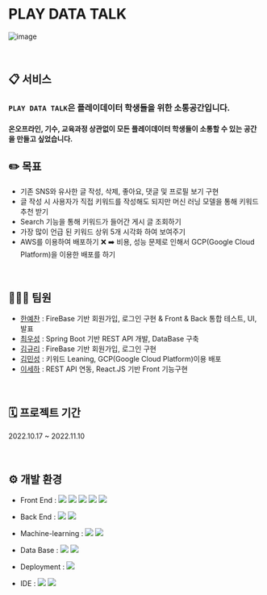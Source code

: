 # PLAY DATA TALK

![image](https://user-images.githubusercontent.com/105684835/202464798-920cd5af-d89e-4ed2-8d62-db1c49a14af7.png)

<br>

## 📋 서비스
### `PLAY DATA TALK`은 플레이데이터 학생들을 위한 소통공간입니다.
#### 온오프라인, 기수, 교육과정 상관없이 모든 플레이데이터 학생들이 소통할 수 있는 공간을 만들고 싶었습니다.

## ✏️ 목표

- 기존 SNS와 유사한 글 작성, 삭제, 좋아요, 댓글 및 프로필 보기 구현
- 글 작성 시 사용자가 직접 키워드를 작성해도 되지만 머신 러닝 모델을 통해 키워드 추천 받기
- Search 기능을 통해 키워드가 들어간 게시 글 조회하기
- 가장 많이 언급 된 키워드 상위 5개 시각화 하여 보여주기
- AWS를 이용하여 배포하기 ❌ ➡️  비용, 성능 문제로 인해서 GCP(Google Cloud Platform)을 이용한 배포를 하기

<br>

## 👨‍👧‍👧 팀원

- [한예찬](https://github.com/Hanecorin) : FireBase 기반 회원가입, 로그인 구현 & Front & Back 통합 테스트, UI, 발표
- [최우성](https://github.com/perfumemakes) : Spring Boot 기반 REST API 개발, DataBase 구축
- [김규리](https://github.com/jkl1212) : FireBase 기반 회원가입, 로그인 구현
- [김민성](https://github.com/mswork0616) : 키워드 Leaning, GCP(Google Cloud Platform)이용 배포
- [이세하](https://github.com/Mudeon47) : REST API 연동, React.JS 기반 Front 기능구현

<br>

## 🗓 프로젝트 기간
2022.10.17 ~ 2022.11.10

<br>

## ⚙ 개발 환경

- Front End : <img src="https://img.shields.io/badge/react-61DAFB?style=for-the-badge&logo=react&logoColor=black"> <img src="https://img.shields.io/badge/javascript-F7DF1E?style=for-the-badge&logo=javascript&logoColor=black">  <img src="https://img.shields.io/badge/html-E34F26?style=for-the-badge&logo=html5&logoColor=white"> <img src="https://img.shields.io/badge/css-1572B6?style=for-the-badge&logo=css3&logoColor=white"> <img src="https://img.shields.io/badge/Firebase-FFCA28?style=for-the-badge&logo=Firebase&logoColor=white">

- Back End : <img src="https://img.shields.io/badge/JAVA-007396?style=for-the-badge&logo=java&logoColor=white"> <img src="https://img.shields.io/badge/SpringBoot-6DB33F?style=for-the-badge&logo=SpringBoot&logoColor=white">

- Machine-learning : <img src="https://img.shields.io/badge/Flask-000000?style=for-the-badge&logo=Flask&logoColor=white"> <img src="https://img.shields.io/badge/python-3776AB?style=for-the-badge&logo=python&logoColor=white"> 

- Data Base : <img src="https://img.shields.io/badge/mysql-4479A1?style=for-the-badge&logo=mysql&logoColor=white"> <img src="https://img.shields.io/badge/Firebase-FFCA28?style=for-the-badge&logo=Firebase&logoColor=white">

- Deployment : <img src="https://img.shields.io/badge/Google%20Cloud-4285F4?style=for-the-badge&logo=GoogleCloud&logoColor=white">

- IDE : <img src="https://img.shields.io/badge/Spring%20Tool%20Suite-0078d7.svg?style=for-the-badge&logo=spring-ool-suite&logoColor=white"> <img src="https://img.shields.io/badge/Visual%20Studio%20Code-6DB33F.svg?style=for-the-badge&logo=visual-studio-code&logoColor=white">
